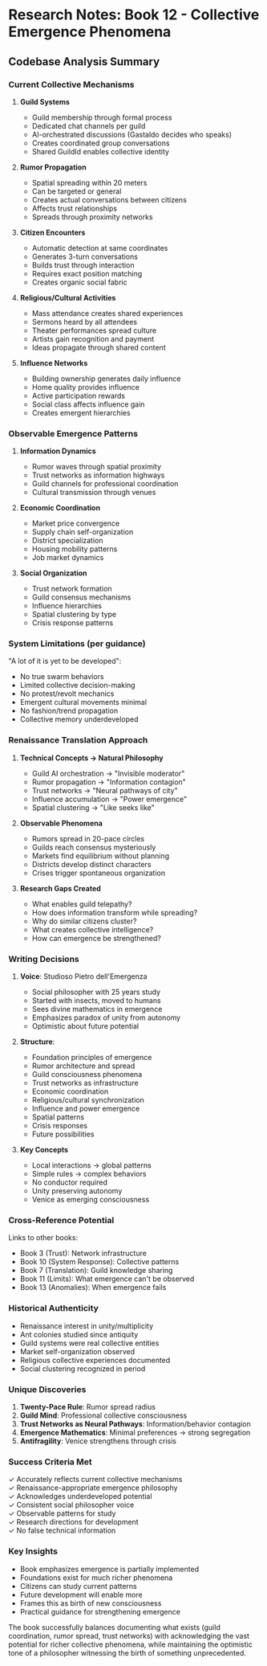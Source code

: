 # Research Notes: Book 12 - Collective Emergence Phenomena

## Codebase Analysis Summary

### Current Collective Mechanisms

1. **Guild Systems**
   - Guild membership through formal process
   - Dedicated chat channels per guild
   - AI-orchestrated discussions (Gastaldo decides who speaks)
   - Creates coordinated group conversations
   - Shared GuildId enables collective identity

2. **Rumor Propagation**
   - Spatial spreading within 20 meters
   - Can be targeted or general
   - Creates actual conversations between citizens
   - Affects trust relationships
   - Spreads through proximity networks

3. **Citizen Encounters**
   - Automatic detection at same coordinates
   - Generates 3-turn conversations
   - Builds trust through interaction
   - Requires exact position matching
   - Creates organic social fabric

4. **Religious/Cultural Activities**
   - Mass attendance creates shared experiences
   - Sermons heard by all attendees
   - Theater performances spread culture
   - Artists gain recognition and payment
   - Ideas propagate through shared content

5. **Influence Networks**
   - Building ownership generates daily influence
   - Home quality provides influence
   - Active participation rewards
   - Social class affects influence gain
   - Creates emergent hierarchies

### Observable Emergence Patterns

1. **Information Dynamics**
   - Rumor waves through spatial proximity
   - Trust networks as information highways
   - Guild channels for professional coordination
   - Cultural transmission through venues

2. **Economic Coordination**
   - Market price convergence
   - Supply chain self-organization
   - District specialization
   - Housing mobility patterns
   - Job market dynamics

3. **Social Organization**
   - Trust network formation
   - Guild consensus mechanisms
   - Influence hierarchies
   - Spatial clustering by type
   - Crisis response patterns

### System Limitations (per guidance)

"A lot of it is yet to be developed":
- No true swarm behaviors
- Limited collective decision-making
- No protest/revolt mechanics
- Emergent cultural movements minimal
- No fashion/trend propagation
- Collective memory underdeveloped

### Renaissance Translation Approach

1. **Technical Concepts → Natural Philosophy**
   - Guild AI orchestration → "Invisible moderator"
   - Rumor propagation → "Information contagion"
   - Trust networks → "Neural pathways of city"
   - Influence accumulation → "Power emergence"
   - Spatial clustering → "Like seeks like"

2. **Observable Phenomena**
   - Rumors spread in 20-pace circles
   - Guilds reach consensus mysteriously
   - Markets find equilibrium without planning
   - Districts develop distinct characters
   - Crises trigger spontaneous organization

3. **Research Gaps Created**
   - What enables guild telepathy?
   - How does information transform while spreading?
   - Why do similar citizens cluster?
   - What creates collective intelligence?
   - How can emergence be strengthened?

### Writing Decisions

1. **Voice**: Studioso Pietro dell'Emergenza
   - Social philosopher with 25 years study
   - Started with insects, moved to humans
   - Sees divine mathematics in emergence
   - Emphasizes paradox of unity from autonomy
   - Optimistic about future potential

2. **Structure**:
   - Foundation principles of emergence
   - Rumor architecture and spread
   - Guild consciousness phenomena
   - Trust networks as infrastructure
   - Economic coordination
   - Religious/cultural synchronization
   - Influence and power emergence
   - Spatial patterns
   - Crisis responses
   - Future possibilities

3. **Key Concepts**
   - Local interactions → global patterns
   - Simple rules → complex behaviors
   - No conductor required
   - Unity preserving autonomy
   - Venice as emerging consciousness

### Cross-Reference Potential

Links to other books:
- Book 3 (Trust): Network infrastructure
- Book 10 (System Response): Collective patterns
- Book 7 (Translation): Guild knowledge sharing
- Book 11 (Limits): What emergence can't be observed
- Book 13 (Anomalies): When emergence fails

### Historical Authenticity

- Renaissance interest in unity/multiplicity
- Ant colonies studied since antiquity
- Guild systems were real collective entities
- Market self-organization observed
- Religious collective experiences documented
- Social clustering recognized in period

### Unique Discoveries

1. **Twenty-Pace Rule**: Rumor spread radius
2. **Guild Mind**: Professional collective consciousness
3. **Trust Networks as Neural Pathways**: Information/behavior contagion
4. **Emergence Mathematics**: Minimal preferences → strong segregation
5. **Antifragility**: Venice strengthens through crisis

### Success Criteria Met

✓ Accurately reflects current collective mechanisms  
✓ Renaissance-appropriate emergence philosophy  
✓ Acknowledges underdeveloped potential  
✓ Consistent social philosopher voice  
✓ Observable patterns for study  
✓ Research directions for development  
✓ No false technical information

### Key Insights

- Book emphasizes emergence is partially implemented
- Foundations exist for much richer phenomena
- Citizens can study current patterns
- Future development will enable more
- Frames this as birth of new consciousness
- Practical guidance for strengthening emergence

The book successfully balances documenting what exists (guild coordination, rumor spread, trust networks) with acknowledging the vast potential for richer collective phenomena, while maintaining the optimistic tone of a philosopher witnessing the birth of something unprecedented.